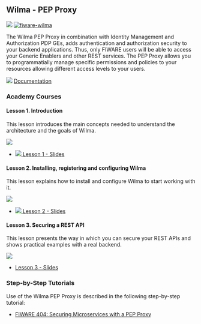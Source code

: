 <hr class="security" style="display:none"/>
<h2>Wilma - PEP Proxy</h2>

[![](https://nexus.lab.fiware.org/repository/raw/public/badges/chapters/security.svg)](https://github.com/FIWARE/catalogue/blob/master/security/README.md)
[![fiware-wilma](https://nexus.lab.fiware.org/repository/raw/public/badges/stackoverflow/wilma.svg)](https://stackoverflow.com/questions/tagged/fiware-wilma)

The Wilma PEP Proxy in combination with Identity Management and Authorization PDP GEs, adds authentication and
authorization security to your backend applications. Thus, only FIWARE users will be able to access your Generic
Enablers and other REST services. The PEP Proxy allows you to programmatially manage specific permissions and policies
to your resources allowing different access levels to your users.

![](https://fiware-ops.github.io/docs.academy/img/books.png) [Documentation](https://fiware-pep-proxy.rtfd.io/)

<h3>Academy Courses</h3>
<h4>Lesson 1. Introduction</h4>

This lesson introduces the main concepts needed to understand the architecture and the goals of Wilma.

[![](https://img.youtube.com/vi/8tGbUI18udM/0.jpg)](https://www.youtube.com/watch?v=8tGbUI18udM "Introduction")

-   <a href="https://www.slideshare.net/alvaroalonsogonzalez/pep-proxy-wilma-ge-lesson-1-introduction">![](https://fiware-ops.github.io/docs.academy/img/doc.svg)
    Lesson 1 - Slides</a>

<h4>Lesson 2. Installing, registering and configuring Wilma</h4>
This lesson explains how to install and configure Wilma to start working with it.

[![](https://img.youtube.com/vi/b4sYU78skrw/0.jpg)](https://www.youtube.com/watch?v=b4sYU78skrw "Install and Register")

-   <a href="https://www.slideshare.net/alvaroalonsogonzalez/pep-proxy-wilma-ge-lesson-2-installing-registering-and-configuring-wilma">![](https://fiware-ops.github.io/docs.academy/img/doc.svg)
    Lesson 2 - Slides</a>

<h4>Lesson 3. Securing a REST API</h4>
This lesson presents the way in which you can secure your REST APIs and shows practical examples with a real backend.

[![](https://img.youtube.com/vi/coxFQEY0_So/0.jpg)](https://www.youtube.com/watch?v=coxFQEY0_So "Securing a REST API")

-   <a href="https://www.slideshare.net/alvaroalonsogonzalez/pep-proxy-wilma-ge-lesson-3-securing-a-rest-api" alt=" " />Lesson
    3 - Slides</a>

<h3>Step-by-Step Tutorials</h3>

Use of the Wilma PEP Proxy is described in the following step-by-step tutorial:

-   [FIWARE 404: Securing Microservices with a PEP Proxy](https://fiware-tutorials.readthedocs.io/en/latest/pep-proxy)
